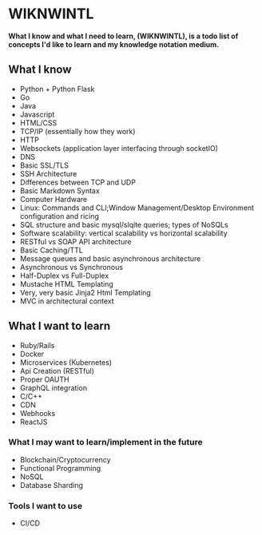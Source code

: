 # WIKNWINTL

**What I know and what I need to learn, (WIKNWINTL), is a todo list of concepts I'd like to learn and my knowledge notation medium.**

## What I know

  - Python + Python Flask
  - Go
  - Java
  - Javascript
  - HTML/CSS
  - TCP/IP (essentially how they work)
  - HTTP 
  - Websockets (application layer interfacing through socketIO)
  - DNS
  - Basic SSL/TLS
  - SSH Architecture
  - Differences between TCP and UDP
  - Basic Markdown Syntax
  - Computer Hardware
  - Linux: Commands and CLI;Window Management/Desktop Environment configuration and ricing
  - SQL structure and basic mysql/slqite queries; types of NoSQLs
  - Software scalability: vertical scalability vs horizontal scalability
  - RESTful vs SOAP API architecture
  - Basic Caching/TTL
  - Message queues and basic asynchronous architecture
  - Asynchronous vs Synchronous
  - Half-Duplex vs Full-Duplex
  - Mustache HTML Templating
  - Very, very basic Jinja2 Html Templating
  - MVC in architectural context
  
## What I want to learn

  - Ruby/Rails
  - Docker
  - Microservices (Kubernetes)
  - Api Creation (RESTful)
  - Proper OAUTH
  - GraphQL integration
  - C/C++
  - CDN
  - Webhooks
  - ReactJS
  
### What I may want to learn/implement in the future

  - Blockchain/Cryptocurrency
  - Functional Programming
  - NoSQL
  - Database Sharding
  
### Tools I want to use

  - CI/CD

